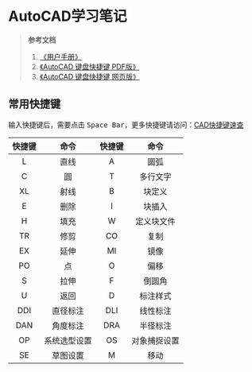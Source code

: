 # AutoCAD学习笔记

> **参考文档**
>
> 1. [《用户手册》](https://help.autodesk.com/view/ACD/2026/CHS/)
> 2. [《AutoCAD 键盘快捷键 PDF版》](https://damassets.autodesk.net/content/dam/autodesk/www/shortcuts/autocad/autocad-shortcut-guide-en.pdf)
> 3. [《AutoCAD 键盘快捷键 网页版》](https://www.autodesk.com.cn/shortcuts/autocad#one-key)

## 常用快捷键

输入快捷键后，需要点击 <kbd>Space Bar</kbd>，更多快捷键请访问：[CAD快捷键速查](https://maozuxiao.github.io/my-website/cad-shortcut-reference.html)

| 快捷键 |     命令     | 快捷键 |     命令     |
| :----: | :----------: | :----: | :----------: |
|   L    |     直线     |   A    |     圆弧     |
|   C    |      圆      |   T    |   多行文字   |
|   XL   |     射线     |   B    |    块定义    |
|   E    |     删除     |   I    |    块插入    |
|   H    |     填充     |   W    |  定义块文件  |
|   TR   |     修剪     |   CO   |     复制     |
|   EX   |     延伸     |   MI   |     镜像     |
|   PO   |      点      |   O    |     偏移     |
|   S    |     拉伸     |   F    |    倒圆角    |
|   U    |     返回     |   D    |   标注样式   |
|  DDI   |   直径标注   |  DLI   |   线性标注   |
|  DAN   |   角度标注   |  DRA   |   半径标注   |
|   OP   | 系统选型设置 |   OS   | 对象捕捉设置 |
|   SE   |   草图设置   |   M    |     移动     |